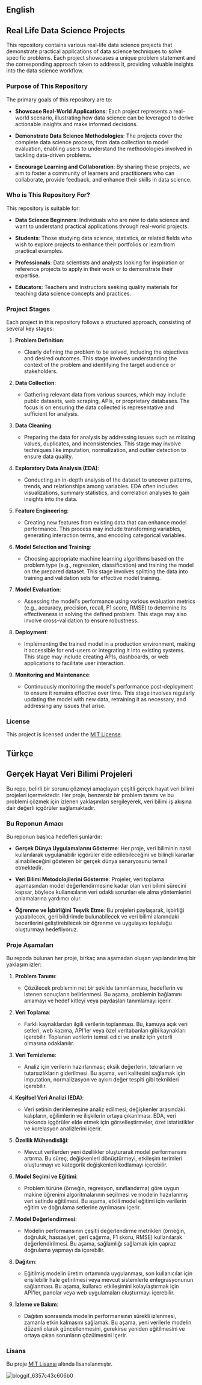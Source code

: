 ## English
## Real Life Data Science Projects

This repository contains various real-life data science projects that demonstrate practical applications of data science techniques to solve specific problems. Each project showcases a unique problem statement and the corresponding approach taken to address it, providing valuable insights into the data science workflow.

### Purpose of This Repository

The primary goals of this repository are to:

- **Showcase Real-World Applications**: Each project represents a real-world scenario, illustrating how data science can be leveraged to derive actionable insights and make informed decisions.

- **Demonstrate Data Science Methodologies**: The projects cover the complete data science process, from data collection to model evaluation, enabling users to understand the methodologies involved in tackling data-driven problems.

- **Encourage Learning and Collaboration**: By sharing these projects, we aim to foster a community of learners and practitioners who can collaborate, provide feedback, and enhance their skills in data science.

### Who is This Repository For?

This repository is suitable for:

- **Data Science Beginners**: Individuals who are new to data science and want to understand practical applications through real-world projects.

- **Students**: Those studying data science, statistics, or related fields who wish to explore projects to enhance their portfolios or learn from practical examples.

- **Professionals**: Data scientists and analysts looking for inspiration or reference projects to apply in their work or to demonstrate their expertise.

- **Educators**: Teachers and instructors seeking quality materials for teaching data science concepts and practices.

### Project Stages

Each project in this repository follows a structured approach, consisting of several key stages:

1. **Problem Definition**: 
   - Clearly defining the problem to be solved, including the objectives and desired outcomes. This stage involves understanding the context of the problem and identifying the target audience or stakeholders.

2. **Data Collection**: 
   - Gathering relevant data from various sources, which may include public datasets, web scraping, APIs, or proprietary databases. The focus is on ensuring the data collected is representative and sufficient for analysis.

3. **Data Cleaning**: 
   - Preparing the data for analysis by addressing issues such as missing values, duplicates, and inconsistencies. This stage may involve techniques like imputation, normalization, and outlier detection to ensure data quality.

4. **Exploratory Data Analysis (EDA)**: 
   - Conducting an in-depth analysis of the dataset to uncover patterns, trends, and relationships among variables. EDA often includes visualizations, summary statistics, and correlation analyses to gain insights into the data.

5. **Feature Engineering**: 
   - Creating new features from existing data that can enhance model performance. This process may include transforming variables, generating interaction terms, and encoding categorical variables.

6. **Model Selection and Training**: 
   - Choosing appropriate machine learning algorithms based on the problem type (e.g., regression, classification) and training the model on the prepared dataset. This stage involves splitting the data into training and validation sets for effective model training.

7. **Model Evaluation**: 
   - Assessing the model's performance using various evaluation metrics (e.g., accuracy, precision, recall, F1 score, RMSE) to determine its effectiveness in solving the defined problem. This stage may also involve cross-validation to ensure robustness.

8. **Deployment**: 
   - Implementing the trained model in a production environment, making it accessible for end-users or integrating it into existing systems. This stage may include creating APIs, dashboards, or web applications to facilitate user interaction.

9. **Monitoring and Maintenance**: 
   - Continuously monitoring the model's performance post-deployment to ensure it remains effective over time. This stage involves regularly updating the model with new data, retraining it as necessary, and addressing any issues that arise.

### License

This project is licensed under the [MIT License](LICENSE).


## Türkçe
## Gerçek Hayat Veri Bilimi Projeleri

Bu repo, belirli bir sorunu çözmeyi amaçlayan çeşitli gerçek hayat veri bilimi projeleri içermektedir. Her proje, benzersiz bir problem tanımı ve bu problemi çözmek için izlenen yaklaşımları sergileyerek, veri bilimi iş akışına dair değerli içgörüler sağlamaktadır.

### Bu Reponun Amacı

Bu reponun başlıca hedefleri şunlardır:

- **Gerçek Dünya Uygulamalarını Gösterme**: Her proje, veri biliminin nasıl kullanılarak uygulanabilir içgörüler elde edilebileceğini ve bilinçli kararlar alınabileceğini gösteren bir gerçek dünya senaryosunu temsil etmektedir.

- **Veri Bilimi Metodolojilerini Gösterme**: Projeler, veri toplama aşamasından model değerlendirmesine kadar olan veri bilimi sürecini kapsar, böylece kullanıcıların veri odaklı sorunları ele alma yöntemlerini anlamalarına yardımcı olur.

- **Öğrenme ve İşbirliğini Teşvik Etme**: Bu projeleri paylaşarak, işbirliği yapabilecek, geri bildirimde bulunabilecek ve veri bilimi alanındaki becerilerini geliştirebilecek bir öğrenme ve uygulayıcı topluluğu oluşturmayı hedefliyoruz.

### Proje Aşamaları

Bu repoda bulunan her proje, birkaç ana aşamadan oluşan yapılandırılmış bir yaklaşım izler:

1. **Problem Tanımı**:
   - Çözülecek problemin net bir şekilde tanımlanması, hedeflerin ve istenen sonuçların belirlenmesi. Bu aşama, problemin bağlamını anlamayı ve hedef kitleyi veya paydaşları tanımlamayı içerir.

2. **Veri Toplama**:
   - Farklı kaynaklardan ilgili verilerin toplanması. Bu, kamuya açık veri setleri, web kazıma, API'ler veya özel veritabanları gibi kaynakları içerebilir. Toplanan verilerin temsil edici ve analiz için yeterli olmasına odaklanılır.

3. **Veri Temizleme**:
   - Analiz için verilerin hazırlanması; eksik değerlerin, tekrarların ve tutarsızlıkların giderilmesi. Bu aşama, veri kalitesini sağlamak için imputation, normalizasyon ve aykırı değer tespiti gibi teknikleri içerebilir.

4. **Keşifsel Veri Analizi (EDA)**:
   - Veri setinin derinlemesine analiz edilmesi; değişkenler arasındaki kalıpların, eğilimlerin ve ilişkilerin ortaya çıkarılması. EDA, veri hakkında içgörüler elde etmek için görselleştirmeler, özet istatistikler ve korelasyon analizlerini içerir.

5. **Özellik Mühendisliği**:
   - Mevcut verilerden yeni özellikler oluşturarak model performansını artırma. Bu süreç, değişkenleri dönüştürmeyi, etkileşim terimleri oluşturmayı ve kategorik değişkenleri kodlamayı içerebilir.

6. **Model Seçimi ve Eğitimi**:
   - Problem türüne (örneğin, regresyon, sınıflandırma) göre uygun makine öğrenimi algoritmalarının seçilmesi ve modelin hazırlanmış veri setinde eğitilmesi. Bu aşama, etkili model eğitimi için verilerin eğitim ve doğrulama setlerine ayrılmasını içerir.

7. **Model Değerlendirmesi**:
   - Modelin performansının çeşitli değerlendirme metrikleri (örneğin, doğruluk, hassasiyet, geri çağırma, F1 skoru, RMSE) kullanılarak değerlendirilmesi. Bu aşama, sağlamlığı sağlamak için çapraz doğrulama yapmayı da içerebilir.

8. **Dağıtım**:
   - Eğitilmiş modelin üretim ortamında uygulanması, son kullanıcılar için erişilebilir hale getirilmesi veya mevcut sistemlerle entegrasyonunun sağlanması. Bu aşama, kullanıcı etkileşimini kolaylaştırmak için API'ler, panolar veya web uygulamaları oluşturmayı içerebilir.

9. **İzleme ve Bakım**:
   - Dağıtım sonrasında modelin performansının sürekli izlenmesi, zamanla etkin kalmasını sağlamak. Bu aşama, yeni verilerle modelin düzenli olarak güncellenmesini, gerekirse yeniden eğitilmesini ve ortaya çıkan sorunların çözülmesini içerir.

### Lisans

Bu proje [MIT Lisansı](LICENSE) altında lisanslanmıştır.


![bloggif_6357c43c606b0](https://user-images.githubusercontent.com/92849974/197758208-18d70a32-7e4e-4bf7-9c74-790f8a3ba6d2.gif)
